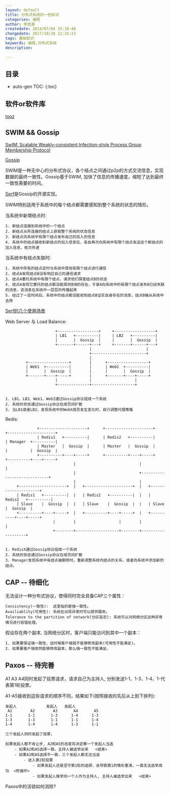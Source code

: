 ```yaml
---
layout: default
title: 分布式系统的一些知识
categories: 编程
author: 李佶澳
createdate: 2014/07/04 15:10:48
changedate: 2017/10/28 12:35:23
tags: 基础知识
keywords: 编程,分布式系统
description: 

---
```


## 目录
* auto-gen TOC:
{:toc}

## 软件or软件库

[tooz](https://julien.danjou.info/blog/2014/python-distributed-membership-lock-with-tooz)

## SWIM && Gossip

[SwIM: Scalable Weakly-consistent Infection-style Process Group Membership Protocol](http://www.cs.cornell.edu/~asdas/research/dsn02-swim.pdf)

[Gossip](https://en.wikipedia.org/wiki/Gossip_protocol)

SWIM是一种无中心的分布式协议，各个结点之间通过p2p的方式交流信息，实现数据的最终一致性。Gossip基于SWIM, 加快了信息的传播速度，缩短了达到最终一致性需要的时间。

[Serf](https://www.serfdom.io)是Gossip的开源实现。

SWIM特别适用于系统中的每个结点都需要感知到整个系统的状态的情形。

当系统中新增结点时:

	1. 新结点连接到系统中的一个结点
	2. 新结点从所连接的结点上获取整个系统的状态信息
	3. 新结点向系统中有限个结点发布自己的加入的信息
	4. 系统中的结点接收到新结点的加入信息后，各自再次向系统中有限个结点发送这个新结点的加入信息，依次传递

当系统中有结点失联时:

	1. 系统中所有的结点定时与系统中其他有限个结点进行通信
	2. 结点A发现结点B没有响应自己的通信请求
	3. 结点A委托系统中有限个结点，请求他们探查结点B的状态
	4. 结点A发现它委托的结点都没能探测到B的存在，于是A向系统中的有限个结点发布B已经失联的消息，该消息在系统中一层层的传播起来
	5. 经过了一定时间后，系统中的结点都没能收到结点B证实自身存在的消息，结点B被从系统中去除

[Serf的几个使用场景](https://www.serfdom.io/intro/use-cases.html)

Web Server 与 Load Balance:


                          +------------------+     +------------------+
                          | LB1   +----------|     | LB2   +----------|
                          |       |  Gossip  |     |       |  Gossip  |
                          +-------+------+---+     +-------+------+---+
                                         |                        |
                                         +------------------------+
                                         |
             +------------------+        |      +------------------+ 
             | Web1  +----------|        |      | Web1  +----------| 
             |       |  Gossip  |        |      |       |  Gossip  | 
             +-------+----+-----+        |      +-------+----+-----+ 
                          |              |                   |
                          +--------------+-------------------+


    1. LB1、LB2、Web1、Web2通过Gossip协议组成一个系统
    2. 系统的状态通过Gossip协议在成员间扩散
    3. 当LB1或者LB2，发现系统中的WebX成员发生变化时，自行调整代理策略

Redis:



                  +---------------------+      +---------------------+       +---------------------+  
                  | Redis1   +----------|      | Redis2   +----------|       | Manager  +----------|  
                  | Master   |  Gossip  |      | Master   |  Gossip  |       |          |  Gossip  |  
                  +----------+----+-----+      +----------+----+-----+       +----------+----+-----+  
                                  |                            |                             |
                                  |                            +-----------------------------+
                                  |                            |
         +---------------------+  |   +---------------------+  |   +---------------------+ 
         | Redis1   +----------|  |   | Redis2   +----------|  |   | Redis2   +----------| 
         | Slave    |  Gossip  |  |   | Slave    |  Gossip  |  |   | Slave    |  Gossip  | 
         +----------+----+-----+  |   +----------+----+-----+  |   +----------+----+-----+ 
                         |        |                   |        |                   |
                         +--------+-------------------+--------+-------------------+


    1. RedisX通过Gossip协议组成一个系统
    2. 系统的状态通过Gossip协议在成员间扩散
    3. Manager发现系统中有结点被删除时，重新调整系统内结点的关系，或者向系统中添加新的结点。

## CAP -- 待细化

无法设计一种分布式协议，使得同时完全具备CAP三个属性：

	Consistency(一致性):  这里指的是强一致性。
	Availiablity(可用性): 系统在出现异常时可以提供服务。
	Tolerance to the partition of network(分区容忍): 系统可以对网络分区这种异常情况进行容错处理。

假设存在两个副本, 当网络分区时，客户端只能访问到其中一个副本：

	1. 如果要保证强一致性，这时候客户端就不能够修改副本(可用性不能满足)。
	2. 如果要客户端依然能够修改副本，那么强一致性不能满足。


## Paxos -- 待完善
 
A1 A3 A4同时发起了投票请求，请求自己为主持人, 分别发送1-1、1-3、1-4，1-代表第1轮投票。

A1-A5接收到这些请求的顺序不同，结果如下(按照接收的先后从上到下排列):

	发起人             发起人   发起人
	 A1        A2        A3       A4       A5
	1-1       1-1       1-3      1-4      1-3
	1-3       1-3       1-1      1-1      1-4
	1-4       1-4       1-4      1-3      1-1

	三个发起人同时发起了投票，

	如果发起人都不肯让步, A2和A5的态度将决定哪一个发起人当选
		- 如果A2和A5选择一致，主持人被选举出来   <结束>
		- 如果A2和A5选择不一致，三个发起人都无法当选
			- 进入第2轮投票
				- 如果发起人还是坚守第1轮的选择，会导致第1的情形重演，一直无法选举成功  <死循环>
				- 如果发起人推举同一个人作为主持人, 主持人被选举出来   <结束>

Paxos中的活锁如何消除?
